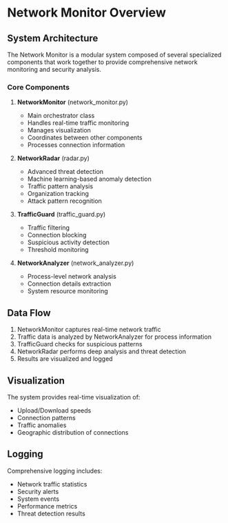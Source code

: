 # Network Monitor Overview

## System Architecture

The Network Monitor is a modular system composed of several specialized components that work together to provide comprehensive network monitoring and security analysis.

### Core Components

1. **NetworkMonitor** (network_monitor.py)
   - Main orchestrator class
   - Handles real-time traffic monitoring
   - Manages visualization
   - Coordinates between other components
   - Processes connection information

2. **NetworkRadar** (radar.py)
   - Advanced threat detection
   - Machine learning-based anomaly detection
   - Traffic pattern analysis
   - Organization tracking
   - Attack pattern recognition

3. **TrafficGuard** (traffic_guard.py)
   - Traffic filtering
   - Connection blocking
   - Suspicious activity detection
   - Threshold monitoring

4. **NetworkAnalyzer** (network_analyzer.py)
   - Process-level network analysis
   - Connection details extraction
   - System resource monitoring

## Data Flow

1. NetworkMonitor captures real-time network traffic
2. Traffic data is analyzed by NetworkAnalyzer for process information
3. TrafficGuard checks for suspicious patterns
4. NetworkRadar performs deep analysis and threat detection
5. Results are visualized and logged

## Visualization

The system provides real-time visualization of:
- Upload/Download speeds
- Connection patterns
- Traffic anomalies
- Geographic distribution of connections

## Logging

Comprehensive logging includes:
- Network traffic statistics
- Security alerts
- System events
- Performance metrics
- Threat detection results
